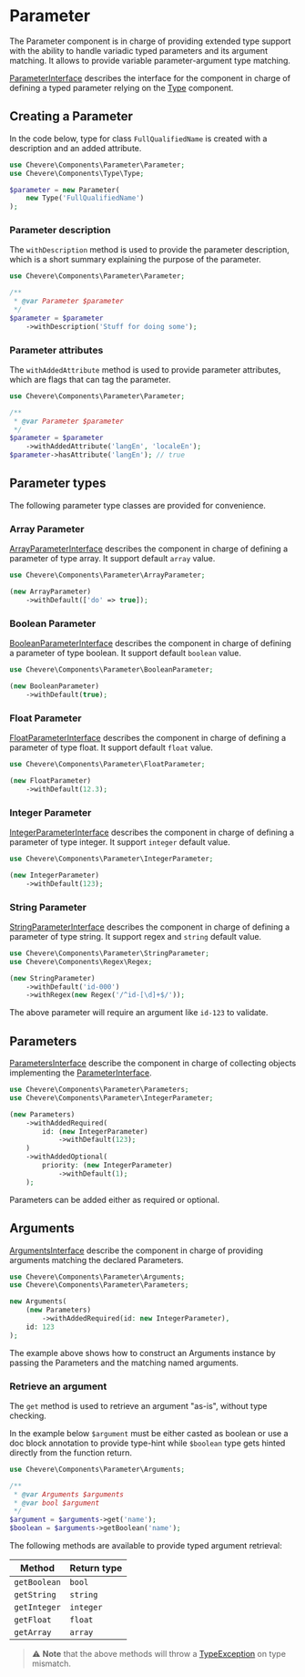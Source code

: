 # Parameter

The Parameter component is in charge of providing extended type support with the ability to handle variadic typed parameters and its argument matching. It allows to provide variable parameter-argument type matching.

[ParameterInterface](../reference/Chevere/Interfaces/Parameter/ParameterInterface.md) describes the interface for the component in charge of defining a typed parameter relying on the [Type](./Type.md) component.

## Creating a Parameter

In the code below, type for class `FullQualifiedName` is created with a description and an added attribute.

```php
use Chevere\Components\Parameter\Parameter;
use Chevere\Components\Type\Type;

$parameter = new Parameter(
    new Type('FullQualifiedName')
);
```

### Parameter description

The `withDescription` method is used to provide the parameter description, which is a short summary explaining the purpose of the parameter.

```php
use Chevere\Components\Parameter\Parameter;

/**
 * @var Parameter $parameter
 */
$parameter = $parameter
    ->withDescription('Stuff for doing some');
```

### Parameter attributes

The `withAddedAttribute` method is used to provide parameter attributes, which are flags that can tag the parameter.

```php
use Chevere\Components\Parameter\Parameter;

/**
 * @var Parameter $parameter
 */
$parameter = $parameter
    ->withAddedAttribute('langEn', 'localeEn');
$parameter->hasAttribute('langEn'); // true
```

## Parameter types

The following parameter type classes are provided for convenience.

### Array Parameter

[ArrayParameterInterface](../reference/Chevere/Interfaces/Parameter/ArrayParameterInterface.md) describes the component in charge of defining a parameter of type array. It support default `array` value.

```php
use Chevere\Components\Parameter\ArrayParameter;

(new ArrayParameter)
    ->withDefault(['do' => true]);
```

### Boolean Parameter

[BooleanParameterInterface](../reference/Chevere/Interfaces/Parameter/BooleanParameterInterface.md) describes the component in charge of defining a parameter of type boolean. It support default `boolean` value.

```php
use Chevere\Components\Parameter\BooleanParameter;

(new BooleanParameter)
    ->withDefault(true);
```

### Float Parameter

[FloatParameterInterface](../reference/Chevere/Interfaces/Parameter/FloatParameterInterface.md) describes the component in charge of defining a parameter of type float. It support default `float` value.

```php
use Chevere\Components\Parameter\FloatParameter;

(new FloatParameter)
    ->withDefault(12.3);
```

### Integer Parameter

[IntegerParameterInterface](../reference/Chevere/Interfaces/Parameter/IntegerParameterInterface.md) describes the component in charge of defining a parameter of type integer. It support `integer` default value.

```php
use Chevere\Components\Parameter\IntegerParameter;

(new IntegerParameter)
    ->withDefault(123);
```

### String Parameter

[StringParameterInterface](../reference/Chevere/Interfaces/Parameter/StringParameterInterface.md) describes the component in charge of defining a parameter of type string. It support regex and `string` default value.

```php
use Chevere\Components\Parameter\StringParameter;
use Chevere\Components\Regex\Regex;

(new StringParameter)
    ->withDefault('id-000')
    ->withRegex(new Regex('/^id-[\d]+$/'));
```

The above parameter will require an argument like `id-123` to validate.

## Parameters

[ParametersInterface](../reference/Chevere/Interfaces/Parameter/ParametersInterface.md) describe the component in charge of collecting objects implementing the [ParameterInterface](../reference/Chevere/Interfaces/Parameter/ParameterInterface.md).

```php
use Chevere\Components\Parameter\Parameters;
use Chevere\Components\Parameter\IntegerParameter;

(new Parameters)
    ->withAddedRequired(
        id: (new IntegerParameter)
            ->withDefault(123);
    )
    ->withAddedOptional(
        priority: (new IntegerParameter)
            ->withDefault(1);
    );
```

Parameters can be added either as required or optional.

## Arguments

[ArgumentsInterface](../reference/Chevere/Interfaces/Parameter/ArgumentsInterface.md) describe the component in charge of providing arguments matching the declared Parameters.

```php
use Chevere\Components\Parameter\Arguments;
use Chevere\Components\Parameter\Parameters;

new Arguments(
    (new Parameters)
        ->withAddedRequired(id: new IntegerParameter),
    id: 123
);
```

The example above shows how to construct an Arguments instance by passing the Parameters and the matching named arguments.

### Retrieve an argument

The `get` method is used to retrieve an argument "as-is", without type checking.

In the example below `$argument` must be either casted as boolean or use a doc block annotation to provide type-hint while `$boolean` type gets hinted directly from the function return.

```php
use Chevere\Components\Parameter\Arguments;

/**
 * @var Arguments $arguments
 * @var bool $argument
 */
$argument = $arguments->get('name');
$boolean = $arguments->getBoolean('name');
```

The following methods are available to provide typed argument retrieval:

| Method       | Return type |
| ------------ | ----------- |
| `getBoolean` | `bool`      |
| `getString`  | `string`    |
| `getInteger` | `integer`   |
| `getFloat`   | `float`     |
| `getArray`   | `array`     |

> ⚠ **Note** that the above methods will throw a [TypeException](../reference/Chevere/Exceptions/Core/TypeException.md) on type mismatch.
